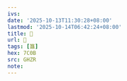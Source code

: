 ```yaml
---
ivs:
date: '2025-10-13T11:30:28+08:00'
lastmod: '2025-10-14T06:42:24+08:00'
title: 󰥽
url: 󰥽
tags: [簋]
hex: 7C0B
src: GHZR
note:
---
```

